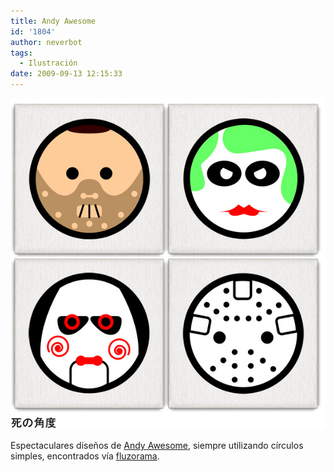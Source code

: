 ```yaml
---
title: Andy Awesome
id: '1804'
author: neverbot
tags:
  - Ilustración
date: 2009-09-13 12:15:33
---
```


![](./andy-awesome/andy_awesome_ID_07.jpg)

Espectaculares diseños de [Andy Awesome](http://www.andyawesome.com/), siempre utilizando círculos simples, encontrados vía [fluzorama](http://fluzo.tumblr.com/post/186130888/andyawesome).